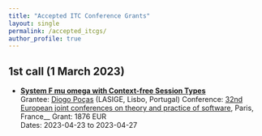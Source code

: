 ```yaml
---
title: "Accepted ITC Conference Grants"
layout: single
permalink: /accepted_itcgs/
author_profile: true
---
```


<!--
* **Title**   
  Grantee:   
  Conference:   
  Grant: 0 EUR  
  Dates: 2023-03-01 to 2023-04-01
-->

## 1st call (1 March 2023)

* **[System F mu omega with Context-free Session Types](https://arxiv.org/abs/2301.08659)**  
  Grantee: [Diogo Poças](https://diogopocas1991.gitlab.io) (LASIGE, Lisbo, Portugal)
  Conference: [32nd European joint conferences on theory and practice of software](https://etaps.org/2023/), Paris, France__
  Grant: 1876 EUR  
  Dates: 2023-04-23 to 2023-04-27
